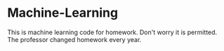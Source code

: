 # Machine-Learning
This is machine learning code for homework. Don't worry it is permitted. The professor changed homework every year.
